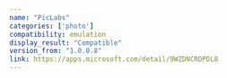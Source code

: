 ```yaml
---
name: "PicLabs"
categories: ['photo']
compatibility: emulation
display_result: "Compatible"
version_from: "1.0.0.8"
link: https://apps.microsoft.com/detail/9WZDNCRDPDL8
---
```

